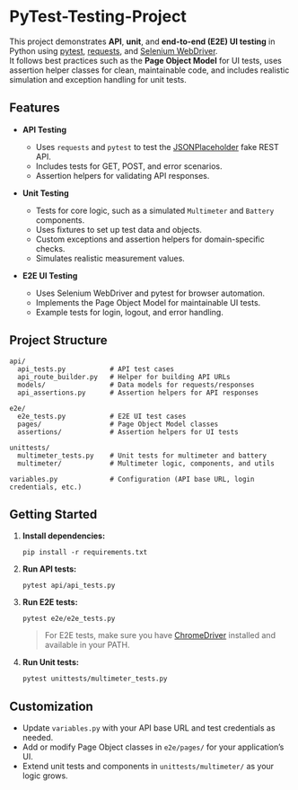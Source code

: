 # PyTest-Testing-Project

This project demonstrates **API**, **unit**, and **end-to-end (E2E) UI testing** in Python using [pytest](https://pytest.org/), [requests](https://docs.python-requests.org/), and [Selenium WebDriver](https://www.selenium.dev/).  
It follows best practices such as the **Page Object Model** for UI tests, uses assertion helper classes for clean, maintainable code, and includes realistic simulation and exception handling for unit tests.

## Features

- **API Testing**
  - Uses `requests` and `pytest` to test the [JSONPlaceholder](https://jsonplaceholder.typicode.com/) fake REST API.
  - Includes tests for GET, POST, and error scenarios.
  - Assertion helpers for validating API responses.

- **Unit Testing**
  - Tests for core logic, such as a simulated `Multimeter` and `Battery` components.
  - Uses fixtures to set up test data and objects.
  - Custom exceptions and assertion helpers for domain-specific checks.
  - Simulates realistic measurement values.

- **E2E UI Testing**
  - Uses Selenium WebDriver and pytest for browser automation.
  - Implements the Page Object Model for maintainable UI tests.
  - Example tests for login, logout, and error handling.

## Project Structure

```
api/
  api_tests.py           # API test cases
  api_route_builder.py   # Helper for building API URLs
  models/                # Data models for requests/responses
  api_assertions.py      # Assertion helpers for API responses

e2e/
  e2e_tests.py           # E2E UI test cases
  pages/                 # Page Object Model classes
  assertions/            # Assertion helpers for UI tests

unittests/
  multimeter_tests.py    # Unit tests for multimeter and battery
  multimeter/            # Multimeter logic, components, and utils

variables.py             # Configuration (API base URL, login credentials, etc.)
```

## Getting Started

1. **Install dependencies:**
   ```
   pip install -r requirements.txt
   ```

2. **Run API tests:**
   ```
   pytest api/api_tests.py
   ```

3. **Run E2E tests:**
   ```
   pytest e2e/e2e_tests.py
   ```
   > For E2E tests, make sure you have [ChromeDriver](https://sites.google.com/chromium.org/driver/) installed and available in your PATH.

4. **Run Unit tests:**
   ```
   pytest unittests/multimeter_tests.py
   ```

## Customization

- Update `variables.py` with your API base URL and test credentials as needed.
- Add or modify Page Object classes in `e2e/pages/` for your application’s UI.
- Extend unit tests and components in `unittests/multimeter/` as your logic grows.